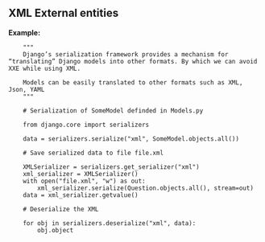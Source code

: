 XML External entities
-------

**Example:**

	    """
		Django’s serialization framework provides a mechanism for “translating” Django models into other formats. By which we can avoid XXE while using XML. 
		
		Models can be easily translated to other formats such as XML, Json, YAML
		"""

		# Serialization of SomeModel definded in Models.py

		from django.core import serializers 

		data = serializers.serialize("xml", SomeModel.objects.all())

		# Save serialized data to file file.xml	

		XMLSerializer = serializers.get_serializer("xml")
		xml_serializer = XMLSerializer()
		with open("file.xml", "w") as out:
			xml_serializer.serialize(Question.objects.all(), stream=out)
		data = xml_serializer.getvalue()

		# Deserialize the XML

		for obj in serializers.deserialize("xml", data):
	    	obj.object


	    





	
